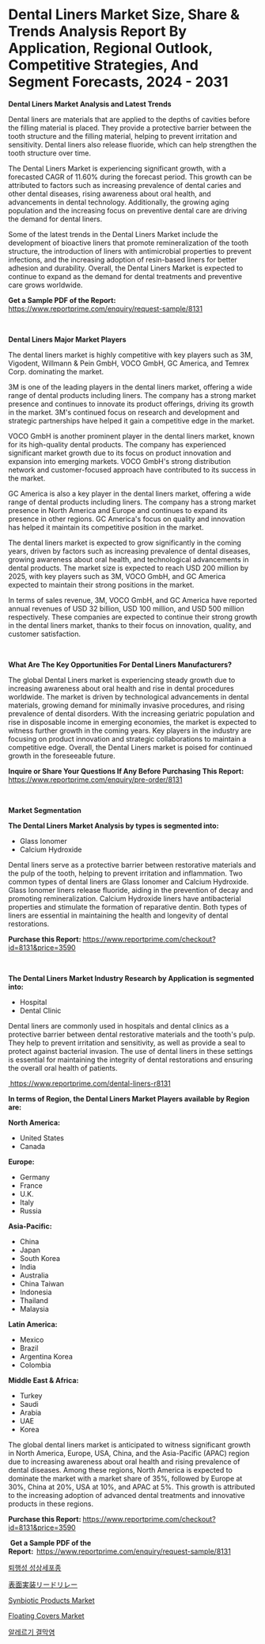 <p><h1>Dental Liners Market Size, Share & Trends Analysis Report By Application, Regional Outlook, Competitive Strategies, And Segment Forecasts, 2024 - 2031</h1></p><p><strong>Dental Liners Market Analysis and Latest Trends</strong></p>
<p><p>Dental liners are materials that are applied to the depths of cavities before the filling material is placed. They provide a protective barrier between the tooth structure and the filling material, helping to prevent irritation and sensitivity. Dental liners also release fluoride, which can help strengthen the tooth structure over time.</p><p>The Dental Liners Market is experiencing significant growth, with a forecasted CAGR of 11.60% during the forecast period. This growth can be attributed to factors such as increasing prevalence of dental caries and other dental diseases, rising awareness about oral health, and advancements in dental technology. Additionally, the growing aging population and the increasing focus on preventive dental care are driving the demand for dental liners.</p><p>Some of the latest trends in the Dental Liners Market include the development of bioactive liners that promote remineralization of the tooth structure, the introduction of liners with antimicrobial properties to prevent infections, and the increasing adoption of resin-based liners for better adhesion and durability. Overall, the Dental Liners Market is expected to continue to expand as the demand for dental treatments and preventive care grows worldwide.</p></p>
<p><strong>Get a Sample PDF of the Report:&nbsp;</strong> <a href="https://www.reportprime.com/enquiry/request-sample/8131">https://www.reportprime.com/enquiry/request-sample/8131</a></p>
<p>&nbsp;</p>
<p><strong>Dental Liners Major Market Players</strong></p>
<p><p>The dental liners market is highly competitive with key players such as 3M, Vigodent, Willmann & Pein GmbH, VOCO GmbH, GC America, and Temrex Corp. dominating the market. </p><p>3M is one of the leading players in the dental liners market, offering a wide range of dental products including liners. The company has a strong market presence and continues to innovate its product offerings, driving its growth in the market. 3M's continued focus on research and development and strategic partnerships have helped it gain a competitive edge in the market.</p><p>VOCO GmbH is another prominent player in the dental liners market, known for its high-quality dental products. The company has experienced significant market growth due to its focus on product innovation and expansion into emerging markets. VOCO GmbH's strong distribution network and customer-focused approach have contributed to its success in the market.</p><p>GC America is also a key player in the dental liners market, offering a wide range of dental products including liners. The company has a strong market presence in North America and Europe and continues to expand its presence in other regions. GC America's focus on quality and innovation has helped it maintain its competitive position in the market.</p><p>The dental liners market is expected to grow significantly in the coming years, driven by factors such as increasing prevalence of dental diseases, growing awareness about oral health, and technological advancements in dental products. The market size is expected to reach USD 200 million by 2025, with key players such as 3M, VOCO GmbH, and GC America expected to maintain their strong positions in the market.</p><p>In terms of sales revenue, 3M, VOCO GmbH, and GC America have reported annual revenues of USD 32 billion, USD 100 million, and USD 500 million respectively. These companies are expected to continue their strong growth in the dental liners market, thanks to their focus on innovation, quality, and customer satisfaction.</p></p>
<p>&nbsp;</p>
<p><strong>What Are The Key Opportunities For Dental Liners Manufacturers?</strong></p>
<p><p>The global Dental Liners market is experiencing steady growth due to increasing awareness about oral health and rise in dental procedures worldwide. The market is driven by technological advancements in dental materials, growing demand for minimally invasive procedures, and rising prevalence of dental disorders. With the increasing geriatric population and rise in disposable income in emerging economies, the market is expected to witness further growth in the coming years. Key players in the industry are focusing on product innovation and strategic collaborations to maintain a competitive edge. Overall, the Dental Liners market is poised for continued growth in the foreseeable future.</p></p>
<p><strong>Inquire or Share Your Questions If Any Before Purchasing This Report:</strong> <a href="https://www.reportprime.com/enquiry/pre-order/8131">https://www.reportprime.com/enquiry/pre-order/8131</a></p>
<p>&nbsp;</p>
<p><strong>Market Segmentation</strong></p>
<p><strong>The Dental Liners Market Analysis by types is segmented into:</strong></p>
<p><ul><li>Glass Ionomer</li><li>Calcium Hydroxide</li></ul></p>
<p><p>Dental liners serve as a protective barrier between restorative materials and the pulp of the tooth, helping to prevent irritation and inflammation. Two common types of dental liners are Glass Ionomer and Calcium Hydroxide. Glass Ionomer liners release fluoride, aiding in the prevention of decay and promoting remineralization. Calcium Hydroxide liners have antibacterial properties and stimulate the formation of reparative dentin. Both types of liners are essential in maintaining the health and longevity of dental restorations.</p></p>
<p><strong>Purchase this Report:&nbsp;</strong><a href="https://www.reportprime.com/checkout?id=8131&price=3590">https://www.reportprime.com/checkout?id=8131&price=3590</a></p>
<p>&nbsp;</p>
<p><strong>The Dental Liners Market Industry Research by Application is segmented into:</strong></p>
<p><ul><li>Hospital</li><li>Dental Clinic</li></ul></p>
<p><p>Dental liners are commonly used in hospitals and dental clinics as a protective barrier between dental restorative materials and the tooth's pulp. They help to prevent irritation and sensitivity, as well as provide a seal to protect against bacterial invasion. The use of dental liners in these settings is essential for maintaining the integrity of dental restorations and ensuring the overall oral health of patients.</p></p>
<p><a href="https://www.reportprime.com/dental-liners-r8131">&nbsp;https://www.reportprime.com/dental-liners-r8131</a></p>
<p><strong>In terms of Region, the Dental Liners Market Players available by Region are:</strong></p>
<p>
    <p> <strong> North America: </strong>
        <ul>
            <li>United States</li>
            <li>Canada</li>
        </ul>
        </p> 
    <p> <strong> Europe: </strong>
        <ul>
            <li>Germany</li>
            <li>France</li>
            <li>U.K.</li>
            <li>Italy</li>
            <li>Russia</li>
        </ul>
        </p> 
    <p> <strong> Asia-Pacific: </strong>
        <ul>
            <li>China</li>
            <li>Japan</li>
            <li>South Korea</li>
            <li>India</li>
            <li>Australia</li>
            <li>China Taiwan</li>
            <li>Indonesia</li>
            <li>Thailand</li>
            <li>Malaysia</li>
        </ul>
        </p> 
    <p> <strong> Latin America: </strong>
        <ul>
            <li>Mexico</li>
            <li>Brazil</li>
            <li>Argentina Korea</li>
            <li>Colombia</li>
        </ul>
        </p> 
    <p> <strong> Middle East & Africa: </strong>
        <ul>
            <li>Turkey</li>
            <li>Saudi</li>
            <li>Arabia</li>
            <li>UAE</li>
            <li>Korea</li>
        </ul>
    </p>
    </p>
<p><p>The global dental liners market is anticipated to witness significant growth in North America, Europe, USA, China, and the Asia-Pacific (APAC) region due to increasing awareness about oral health and rising prevalence of dental diseases. Among these regions, North America is expected to dominate the market with a market share of 35%, followed by Europe at 30%, China at 20%, USA at 10%, and APAC at 5%. This growth is attributed to the increasing adoption of advanced dental treatments and innovative products in these regions.</p></p>
<p><strong>Purchase this Report: </strong><a href="https://www.reportprime.com/checkout?id=8131&price=3590">https://www.reportprime.com/checkout?id=8131&price=3590</a></p>
<p>&nbsp;<strong>Get a Sample PDF of the Report:&nbsp;&nbsp;</strong><a href="https://www.reportprime.com/enquiry/request-sample/8131">https://www.reportprime.com/enquiry/request-sample/8131</a></p>
<p><strong></strong></p>
<p><p><a href="https://github.com/JeromeRtyau89966/Market-Research-Report-List-1/blob/main/848359220809.md">퇴행성 성상세포종</a></p><p><a href="https://github.com/AriMuller2009/Market-Research-Report-List-1/blob/main/396581433208.md">表面実装リードリレー</a></p><p><a href="https://www.linkedin.com/pulse/synbiotic-products-market-centers-aspects-growth-share-opportunity-shnsf?trackingId=VRLbyfA4NcBIeDqylHG3Mw%3D%3D">Synbiotic Products Market</a></p><p><a href="https://www.linkedin.com/pulse/floating-covers-market-challenges-opportunities-growth-drivers-johqf?trackingId=qFzz4Hj1CepDLIPiJFcrbg%3D%3D">Floating Covers Market</a></p><p><a href="https://github.com/TimmyMann6767/Market-Research-Report-List-1/blob/main/797635920808.md">알레르기 결막염</a></p></p>